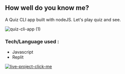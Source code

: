 ## How well do you know me?

A Quiz CLI app built with nodeJS. Let's play quiz and see.

![quiz-cli-app (1)](https://user-images.githubusercontent.com/49307371/210532676-75c475d9-86f8-4bc9-b890-8af3c8d82944.svg)

### Tech/Language used :
 - Javascript
 - Replit

[![live-project-click-me](https://user-images.githubusercontent.com/49307371/210534157-2c4e2c2a-4c30-4185-be42-ed837962eed5.svg)](https://replit.com/@AbhinashBhengra/quiz-markOne?embed=true)
